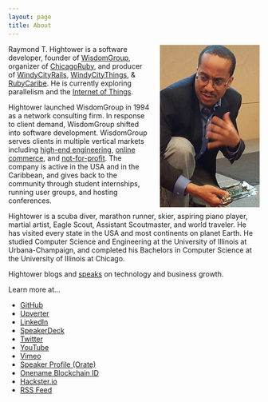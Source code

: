 ```yaml
---
layout: page
title: About
---
```


<img style="margin-left:20px" src="/images/ray_hightower_pine64.jpg" align="right" alt="Ray Hightower with Pine64 at Flourish 2016, University of Illinois at Chicago" title="Ray Hightower with Pine64 at Flourish 2016, University of Illinois at Chicago" />

Raymond T. Hightower is a software developer, founder of [WisdomGroup](http://wisdomgroup.com), organizer of [ChicagoRuby](http://chicagoruby.org), and producer of [WindyCityRails](http://windycityrails.com), [WindyCityThings](http://windycitythings.com), & [RubyCaribe](http://rubycaribe.com). He is currently exploring parallelism and the [Internet of Things](http://windycitythings.com).

Hightower launched WisdomGroup in 1994 as a network consulting firm. In response to client demand, WisdomGroup shifted into software development. WisdomGroup serves clients in multiple vertical markets including [high-end engineering](http://www.wisdomgroup.com/case-studies/texas-am-university/), [online commerce](http://www.wisdomgroup.com/case-studies/singles-travel-international/), and [not-for-profit](http://www.wisdomgroup.com/case-studies/cathedralshelter/). The company is active in the USA and in the Caribbean, and gives back to the community through student internships, running user groups, and hosting conferences. 

Hightower is a scuba diver, marathon runner, skier, aspiring piano player, martial artist, Eagle Scout, Assistant Scoutmaster, and world traveler. He has visited every state in the USA and most continents on planet Earth. He studied Computer Science and Engineering at the University of Illinois at Urbana-Champaign, and completed his Bachelors in Computer Science at the University of Illinois at Chicago.

Hightower blogs and [speaks](/speaking) on technology and business growth.

Learn more at...

* [GitHub](http://github.com/rayhightower)
* [Upverter](https://upverter.com/rayhightower)
* [LinkedIn](http://linkedin.com/in/rayhightower)
* [SpeakerDeck](http://speakerdeck.com/rayhightower)
* [Twitter](http://twitter.com/rayhightower)
* [YouTube](http://youtube.com/wisdomgroupvideo)
* [Vimeo](https://vimeo.com/chicagoruby)
* [Speaker Profile (Orate)](https://www.orate.me/speakers/825-ray-hightower)
* [Onename Blockchain ID](https://onename.com/rayhightower)
* [Hackster.io](https://www.hackster.io/rayhightower)
* [RSS Feed](/atom.xml)

